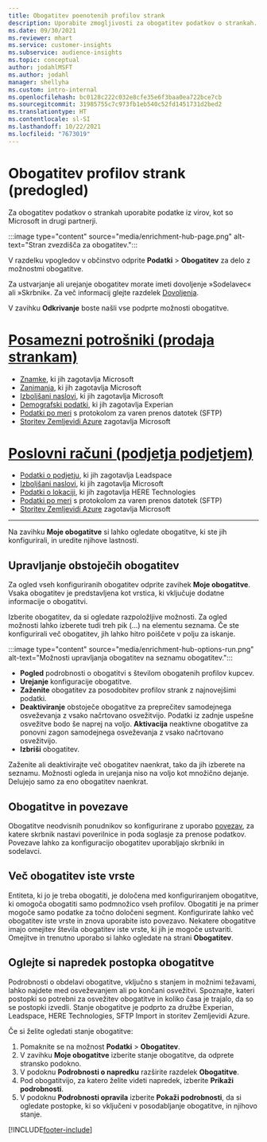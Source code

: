 ```yaml
---
title: Obogatitev poenotenih profilov strank
description: Uporabite zmogljivosti za obogatitev podatkov o strankah.
ms.date: 09/30/2021
ms.reviewer: mhart
ms.service: customer-insights
ms.subservice: audience-insights
ms.topic: conceptual
author: jodahlMSFT
ms.author: jodahl
manager: shellyha
ms.custom: intro-internal
ms.openlocfilehash: bc0128c222c032e8cfe35e6f3baa0ea722bce7cb
ms.sourcegitcommit: 31985755c7c973fb1eb540c52fd1451731d2bed2
ms.translationtype: HT
ms.contentlocale: sl-SI
ms.lasthandoff: 10/22/2021
ms.locfileid: "7673019"
---
```

# <a name="enrichment-for-customer-profiles-preview"></a>Obogatitev profilov strank (predogled)

Za obogatitev podatkov o strankah uporabite podatke iz virov, kot so Microsoft in drugi partnerji.

:::image type="content" source="media/enrichment-hub-page.png" alt-text="Stran zvezdišča za obogatitev.":::

V razdelku vpogledov v občinstvo odprite **Podatki** > **Obogatitev** za delo z možnostmi obogatitve.  

Za ustvarjanje ali urejanje obogatitev morate imeti dovoljenje »Sodelavec« ali »Skrbnik«. Za več informacij glejte razdelek [Dovoljenja](permissions.md).

V zavihku **Odkrivanje** boste našli vse podprte možnosti obogatitve.

# <a name="individual-consumers-b-to-c"></a>[Posamezni potrošniki (prodaja strankam)](#tab/b2c)

- [Znamke](enrichment-microsoft.md), ki jih zagotavlja Microsoft
- [Zanimanja](enrichment-microsoft.md), ki jih zagotavlja Microsoft
- [Izboljšani naslovi](enrichment-enhanced-addresses.md), ki jih zagotavlja Microsoft 
- [Demografski podatki](enrichment-experian.md), ki jih zagotavlja Experian
- [Podatki po meri](enrichment-SFTP-custom-import.md) s protokolom za varen prenos datotek (SFTP) 
- [Storitev Zemljevidi Azure](enrichment-azure-maps.md) zagotavlja Microsoft

# <a name="business-accounts-b-to-b"></a>[Poslovni računi (podjetja podjetjem)](#tab/b2b)

- [Podatki o podjetju](enrichment-leadspace.md), ki jih zagotavlja Leadspace
- [Izboljšani naslovi](enrichment-enhanced-addresses.md), ki jih zagotavlja Microsoft 
- [Podatki o lokaciji](enrichment-here.md), ki jih zagotavlja HERE Technologies 
- [Podatki po meri](enrichment-SFTP-custom-import.md) s protokolom za varen prenos datotek (SFTP) 
- [Storitev Zemljevidi Azure](enrichment-azure-maps.md) zagotavlja Microsoft

---

Na zavihku **Moje obogatitve** si lahko ogledate obogatitve, ki ste jih konfigurirali, in uredite njihove lastnosti.

## <a name="manage-existing-enrichments"></a>Upravljanje obstoječih obogatitev

Za ogled vseh konfiguriranih obogatitev odprite zavihek **Moje obogatitve**. Vsaka obogatitev je predstavljena kot vrstica, ki vključuje dodatne informacije o obogatitvi.

Izberite obogatitev, da si ogledate razpoložljive možnosti. Za ogled možnosti lahko izberete tudi treh pik (...) na elementu seznama. Če ste konfigurirali več obogatitev, jih lahko hitro poiščete v polju za iskanje.

:::image type="content" source="media/enrichment-hub-options-run.png" alt-text="Možnosti upravljanja obogatitev na seznamu obogatitev.":::

- **Pogled** podrobnosti o obogatitvi s številom obogatenih profilov kupcev.
- **Urejanje** konfiguracije obogatitve.
- **Zaženite** obogatitev za posodobitev profilov strank z najnovejšimi podatki.
- **Deaktiviranje** obstoječe obogatitve za preprečitev samodejnega osveževanja z vsako načrtovano osvežitvijo. Podatki iz zadnje uspešne osvežitve bodo še naprej na voljo. **Aktivacija** neaktivne obogatitve za ponovni zagon samodejnega osveževanja z vsako načrtovano osvežitvijo.
- **Izbriši** obogatitev.

Zaženite ali deaktivirajte več obogatitev naenkrat, tako da jih izberete na seznamu. Možnosti ogleda in urejanja niso na voljo kot množično dejanje. Delujejo samo za eno obogatitev naenkrat.

## <a name="enrichments-and-connections"></a>Obogatitve in povezave

Obogatitve neodvisnih ponudnikov so konfigurirane z uporabo [povezav](connections.md), za katere skrbnik nastavi poverilnice in poda soglasje za prenose podatkov. Povezave lahko za konfiguracijo obogatitev uporabljajo skrbniki in sodelavci.  

## <a name="multiple-enrichments-of-the-same-type"></a>Več obogatitev iste vrste

Entiteta, ki jo je treba obogatiti, je določena med konfiguriranjem obogatitve, ki omogoča obogatiti samo podmnožico vseh profilov. Obogatiti je na primer mogoče samo podatke za točno določeni segment. Konfigurirate lahko več obogatitev iste vrste in znova uporabite isto povezavo. Nekatere obogatitve imajo omejitev števila obogatitev iste vrste, ki jih je mogoče ustvariti. Omejitve in trenutno uporabo si lahko ogledate na strani **Obogatitev**.

## <a name="see-the-progress-of-the-enrichment-process"></a>Oglejte si napredek postopka obogatitve

Podrobnosti o obdelavi obogatitve, vključno s stanjem in možnimi težavami, lahko najdete med osveževanjem ali po končani osvežitvi. Spoznajte, kateri postopki so potrebni za osvežitev obogatitve in koliko časa je trajalo, da so se postopki izvedli. Stanje obogatitve je podprto za družbe Experian, Leadspace, HERE Technologies, SFTP Import in storitev Zemljevidi Azure.

Če si želite ogledati stanje obogatitve:

1. Pomaknite se na možnost **Podatki** > **Obogatitev**. 
1. V zavihku **Moje obogatitve** izberite stanje obogatitve, da odprete stransko podokno. 
1. V podoknu **Podrobnosti o napredku** razširite razdelek **Obogatitve**. 
1. Pod obogatitvijo, za katero želite videti napredek, izberite **Prikaži podrobnosti**. 
1. V podoknu **Podrobnosti opravila** izberite **Pokaži podrobnosti**, da si ogledate postopke, ki so vključeni v posodabljanje obogatitve, in njihovo stanje. 

[!INCLUDE[footer-include](../includes/footer-banner.md)]
